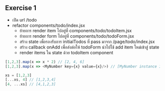 ## Exercise 1

- เปิด url /todo
- refactor components/todo/index.jsx
  - ย้ายการ render item ไปอยู่ที่ components/todo/todoItem.jsx
  - ย้ายการ render form ไปอยู่ที่ components/todo/todoForm.jsx
  - สร้าง state เพื่อรองรับการ initialTodos ที่ pass มาจาก /page/todo/index.jsx
  - สร้าง callback onAdd เพื่อส่งต่อให้ todoForm นำไปใช้ add item ใหม่เข้าสู่ state
  - render items ใน state ด้วย todoItem component

```javascript
[1,2,3].map(x => x * 2) // [2, 4, 6]
[1,2,3].map(x => <MyNumber key={x} value={x}/>) // [MyNumber instance 1, MyNumber instance 2, MyNumber instance 3]

xs = [1,2,3]
[...xs, 4] // [1,2,3,4]
[4, ...xs] // [4,1,2,3]

```
